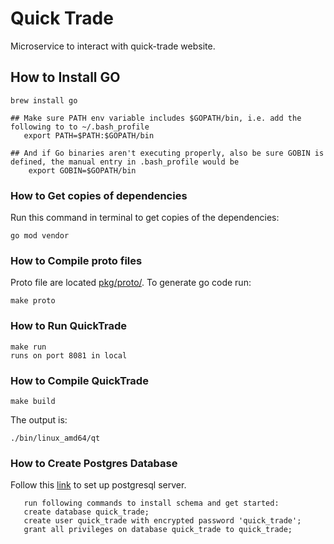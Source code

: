 # Quick Trade
Microservice to interact with quick-trade website.

## How to Install GO
    brew install go
    
    ## Make sure PATH env variable includes $GOPATH/bin, i.e. add the following to to ~/.bash_profile
       export PATH=$PATH:$GOPATH/bin
    
    ## And if Go binaries aren't executing properly, also be sure GOBIN is defined, the manual entry in .bash_profile would be
        export GOBIN=$GOPATH/bin


### How to Get copies of dependencies
Run this command in terminal to get copies of the dependencies:

    go mod vendor

### How to Compile proto files
Proto file are located [pkg/proto/](proto/). To generate go code run:

    make proto


### How to Run QuickTrade

    make run
    runs on port 8081 in local


### How to Compile QuickTrade

    make build

The output is:

    ./bin/linux_amd64/qt

### How to Create Postgres Database
Follow this [link](https://docs.mattermost.com/install/install-ubuntu-1604-postgresql.html?utm_source=google&utm_medium=cpc&obility_id=126977717891&utm_campaign=&utm_adgroup=&utm_term=&utm_content=516316717186&gclid=Cj0KCQjwvr6EBhDOARIsAPpqUPFZVh2j6wKilt7pBnCThPgKv_PnSvkHV6cIh-cXg6oAwPHbXBoJhIQaAswYEALw_wcB) to set up postgresql server.

       run following commands to install schema and get started:
       create database quick_trade;
       create user quick_trade with encrypted password 'quick_trade';
       grant all privileges on database quick_trade to quick_trade;
